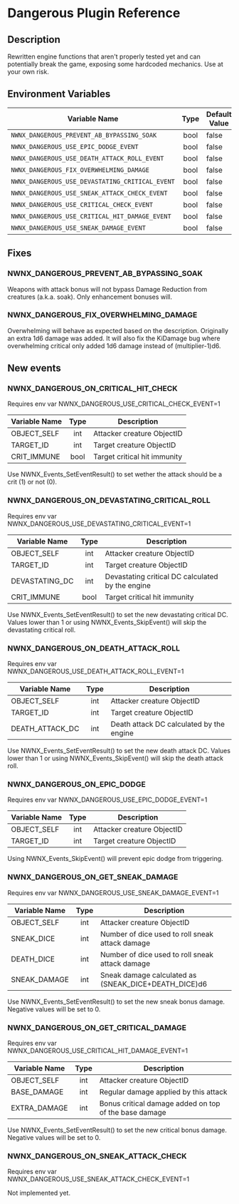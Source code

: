 # Dangerous Plugin Reference

## Description

Rewritten engine functions that aren't properly tested yet and can potentially break the game, exposing some hardcoded mechanics. Use at your own risk.

## Environment Variables

| Variable Name                |  Type                   | Default Value                      |
| ---------------------------- | :---------------------: | ---------------------------------- |
| `NWNX_DANGEROUS_PREVENT_AB_BYPASSING_SOAK` | bool                  | false                  |
| `NWNX_DANGEROUS_USE_EPIC_DODGE_EVENT` | bool                  | false                  |
| `NWNX_DANGEROUS_USE_DEATH_ATTACK_ROLL_EVENT` | bool                  | false                |
| `NWNX_DANGEROUS_FIX_OVERWHELMING_DAMAGE` | bool                  | false                    |
| `NWNX_DANGEROUS_USE_DEVASTATING_CRITICAL_EVENT` | bool                  | false             |
| `NWNX_DANGEROUS_USE_SNEAK_ATTACK_CHECK_EVENT` | bool                  | false               |
| `NWNX_DANGEROUS_USE_CRITICAL_CHECK_EVENT` | bool                  | false                   |
| `NWNX_DANGEROUS_USE_CRITICAL_HIT_DAMAGE_EVENT` | bool                  | false              |
| `NWNX_DANGEROUS_USE_SNEAK_DAMAGE_EVENT` | bool                  | false                     |

## Fixes
### NWNX_DANGEROUS_PREVENT_AB_BYPASSING_SOAK
Weapons with attack bonus will not bypass Damage Reduction from creatures (a.k.a. soak). Only enhancement bonuses will.

### NWNX_DANGEROUS_FIX_OVERWHELMING_DAMAGE
Overwhelming will behave as expected based on the description. Originally an extra 1d6 damage was added.
It will also fix the KiDamage bug where overwhelming critical only added 1d6 damage instead of (multiplier-1)d6.

## New events

### NWNX_DANGEROUS_ON_CRITICAL_HIT_CHECK

Requires env var NWNX_DANGEROUS_USE_CRITICAL_CHECK_EVENT=1

| Variable Name                |  Type                   | Description                      |
| ---------------------------- | :---------------------: | ---------------------------------- |
| OBJECT_SELF | int                  | Attacker creature ObjectID                  |
| TARGET_ID | int                  | Target creature ObjectID                  |
| CRIT_IMMUNE | bool                  | Target critical hit immunity                  |

Use NWNX_Events_SetEventResult() to set wether the attack should be a crit (1) or not (0).

### NWNX_DANGEROUS_ON_DEVASTATING_CRITICAL_ROLL

Requires env var NWNX_DANGEROUS_USE_DEVASTATING_CRITICAL_EVENT=1

| Variable Name                |  Type                   | Description                      |
| ---------------------------- | :---------------------: | ---------------------------------- |
| OBJECT_SELF | int                  | Attacker creature ObjectID                  |
| TARGET_ID | int                  | Target creature ObjectID                  |
| DEVASTATING_DC | int                  | Devastating critical DC calculated by the engine                  |
| CRIT_IMMUNE | bool                  | Target critical hit immunity                  |

Use NWNX_Events_SetEventResult() to set the new devastating critical DC.
Values lower than 1 or using NWNX_Events_SkipEvent() will skip the devastating critical roll.

### NWNX_DANGEROUS_ON_DEATH_ATTACK_ROLL

Requires env var NWNX_DANGEROUS_USE_DEATH_ATTACK_ROLL_EVENT=1

| Variable Name                |  Type                   | Description                      |
| ---------------------------- | :---------------------: | ---------------------------------- |
| OBJECT_SELF | int                  | Attacker creature ObjectID                  |
| TARGET_ID | int                  | Target creature ObjectID                  |
| DEATH_ATTACK_DC | int                  | Death attack DC calculated by the engine                  |

Use NWNX_Events_SetEventResult() to set the new death attack DC.
Values lower than 1 or using NWNX_Events_SkipEvent() will skip the death attack roll.

### NWNX_DANGEROUS_ON_EPIC_DODGE

Requires env var NWNX_DANGEROUS_USE_EPIC_DODGE_EVENT=1

| Variable Name                |  Type                   | Description                      |
| ---------------------------- | :---------------------: | ---------------------------------- |
| OBJECT_SELF | int                  | Attacker creature ObjectID                  |
| TARGET_ID | int                  | Target creature ObjectID                  |

Using NWNX_Events_SkipEvent() will prevent epic dodge from triggering.

### NWNX_DANGEROUS_ON_GET_SNEAK_DAMAGE

Requires env var NWNX_DANGEROUS_USE_SNEAK_DAMAGE_EVENT=1

| Variable Name                |  Type                   | Description                      |
| ---------------------------- | :---------------------: | ---------------------------------- |
| OBJECT_SELF | int                  | Attacker creature ObjectID                  |
| SNEAK_DICE | int                  | Number of dice used to roll sneak attack damage                 |
| DEATH_DICE | int                  | Number of dice used to roll sneak attack damage                 |
| SNEAK_DAMAGE | int                  | Sneak damage calculated as (SNEAK_DICE+DEATH_DICE)d6                 |

Use NWNX_Events_SetEventResult() to set the new sneak bonus damage. Negative values will be set to 0.

### NWNX_DANGEROUS_ON_GET_CRITICAL_DAMAGE

Requires env var NWNX_DANGEROUS_USE_CRITICAL_HIT_DAMAGE_EVENT=1

| Variable Name                |  Type                   | Description                      |
| ---------------------------- | :---------------------: | ---------------------------------- |
| OBJECT_SELF | int                  | Attacker creature ObjectID                  |
| BASE_DAMAGE | int                  | Regular damage applied by this attack                |
| EXTRA_DAMAGE | int                  | Bonus critical damage added on top of the base damage                 |

Use NWNX_Events_SetEventResult() to set the new critical bonus damage. Negative values will be set to 0.

### NWNX_DANGEROUS_ON_SNEAK_ATTACK_CHECK

Requires env var NWNX_DANGEROUS_USE_SNEAK_ATTACK_CHECK_EVENT=1

Not implemented yet.

